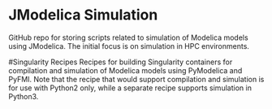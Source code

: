 # JModelica Simulation
GitHub repo for storing scripts related to simulation of Modelica models using JModelica. The initial focus is on simulation in HPC environments.

#Singularity Recipes
Recipes for building Singularity containers for compilation and simulation of Modelica models using PyModelica and PyFMI. Note that the recipe that would support compilation and simulation is for use with Python2 only, while a separate recipe supports simulation in Python3. 
